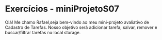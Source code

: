 # Exercícios - miniProjetoS07

Olá! Me chamo Rafael,seja bem-vindo ao meu mini-projeto avaliativo de Cadastro de Tarefas. 
Nosso objetivo será adicionar tarefa, salvar, remover e buscar/filtrar tarefas no local storage.
